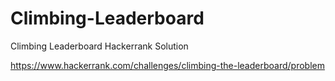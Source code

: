 # Climbing-Leaderboard
Climbing Leaderboard Hackerrank Solution

https://www.hackerrank.com/challenges/climbing-the-leaderboard/problem
